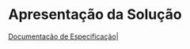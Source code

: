 # Apresentação da Solução

<a href="12-Apresentação do Projeto.md"> Documentação de Especificação</a>|
